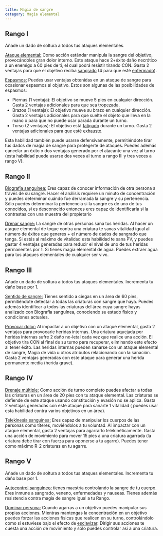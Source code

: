 ```yaml
---
title: Magia de sangre
category: Magia elemental
---
```


## Rango I

Añade un dado de soltura a todos tus ataques elementales.

<u>Ataque elemental:</u> Como acción estándar manipula la sangre del objetivo, provocándoles gran dolor interno. Este ataque hace 2+éxito daño necrótico a un enemigo a 60 pies de ti, el cual podrá resistir tirando CON. Gasta 2 ventajas para que el objetivo reciba [sangrado](https://raldamain.com/rules/Reglas%20principales/Efectos%20de%20estado.html#sangrado) (4 para que esté [enfermado](https://raldamain.com/rules/Reglas%20principales/Efectos%20de%20estado.html#enfermada)). 

<u>Espasmos:</u> Puedes usar ventajas obtenidas en un ataque de sangre para ocasionar espasmos al objetivo. Estos son algunas  de las posibilidades de espasmos: 

- Piernas (1 ventaja): El objetivo se mueve 5 pies en cualquier dirección. Gasta 2 ventajas adicionales para que sea [tropezada](https://raldamain.com/rules/Reglas%20principales/Efectos%20de%20estado.html#tropezada).
- Brazos (1 ventaja): El objetivo mueve su brazo en cualquier dirección. Gasta 2 ventajas adicionales para que suelte el objeto que lleva en la mano o para que no puede usar parada durante un turno.
- Torso (2 ventajas): El objetivo está [fatigado](https://raldamain.com/rules/Reglas%20principales/Efectos%20de%20estado.html#fatigada) durante un turno. Gasta 2 ventajas adicionales para que esté [exhausto](https://raldamain.com/rules/Reglas%20principales/Efectos%20de%20estado.html#exhausta).

Esta habilidad también puede usarse defensivamente, permitiéndote tirar tus dados de magia de sangre para protegerte de ataques. Puedes además cancelar un éxito o dos ventajas generado por el atacante una vez al turno (esta habilidad puede usarse dos veces al turno a rango III y tres veces a rango V).

## Rango II

<u>Biografía sanguínea:</u> Eres capaz de conocer información de otra persona a través de su sangre. Hacer el análisis requiere un minuto de concentración y puedes determinar cuándo fue derramada la sangre y su pertenencia. Sólo puedes determinar la pertenencia si la sangre es de uno de tus conocidos, si es desconocido entonces eres capaz de identificarla si la contrastas con una muestra del propietario

<u>Drenar sangre:</u> La sangre de otras personas sana tus heridas. Al hacer un ataque elemental de toque contra una criatura te sanas vitalidad igual al número de éxitos que generes + el número de dados de sangrado que tenga. Si estás al máximo de vitalidad esta habilidad te sana PV, y puedes gastar 4 ventajas generadas para reducir el nivel de uno de tus heridas permanentes por 1. Si tienes magia elemental de agua. Puedes extraer agua para tus ataques elementales de cualquier ser vivo.

## Rango III

Añade un dado de soltura a todos tus ataques elementales. Incrementa tu daño base por 1.

<u>Sentido de sangre:</u> Tienes sentido a ciegas en un área de 60 pies, permitiéndote detectar a todas las criaturas con sangre que haya. Puedes además identificar a todos las criaturas del área cuya sangre hayas analizado con Biografía sanguínea, conociendo su estado físico y condiciones actuales.

<u>Provocar dolor:</u> Al impactar a un objetivo con un ataque elemental, gasta 2 ventajas para provocarle heridas internas. Una criatura aquejada por heridas internas sufre 2 daño no-letal cada vez que realice una acción. El objetivo tira CON al final de su turno para recuperar, eliminando este efecto al tener éxito. Las heridas internas pueden sanarse con un ataque elemental de sangre, Magia de vida u otros atributos relacionando con la sanación. Gasta 2 ventajas generadas con este ataque para generar una herida permanente media (herida grave).

## Rango IV

<u>Drenaje múltiple:</u> Como acción de turno completo puedes afectar a todas las criaturas en un área de 20 pies con tu ataque elemental. Las criaturas se defiende de este ataque usando constitución y evasión no se aplica. Gasta 2 ventajas generadas con este ataque para sanarte 1 vitalidad ( puedes usar esta habilidad contra varios objetivos en un área).

<u>Telekinesia sanguínea:</u> Eres capaz de manipular los cuerpos de las personas como títeres, moviéndolos a tu voluntad. Al impactar con un ataque elemental, gasta 2 ventajas para agarrarlo telekinéticamente. Gasta una acción de movimiento para mover 15 pies a una criatura agarrada (la  criatura debe tirar con fuerza para oponerse a tu agarre). Puedes tener como máximo R-2 criaturas en tu agarre.

## Rango V 

Añade un dado de soltura a todos tus ataques elementales. Incrementa tu daño base por 1.

<u>Autocontrol sanguíneo:</u> tienes maestría controlando la sangre de tu cuerpo. Eres inmune a sangrado, veneno, enfermedades y nauseas. Tienes además resistencia contra magia de sangre igual a tu Rango.

<u>Dominar persona:</u> Cuando agarras a un objetivo puedes manipular sus propias acciones. Mientras mantengas la concentración en un objetivo puedes forzar las acciones físicas que realicen en su turno, controlándolo como si estuviese bajo el efecto de [esclavizar](https://raldamain.com/rules/Rangos/Magia%20arcana/magia%20mental.html#rango-vi). Dirigir sus acciones te cuesta una acción de movimiento y sólo puedes controlar así a una criatura.